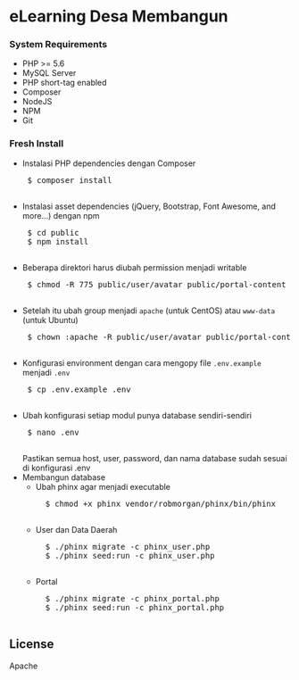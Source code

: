 # eLearning Desa Membangun

### System Requirements
 - PHP >= 5.6
 - MySQL Server
 - PHP short-tag enabled
 - Composer
 - NodeJS
 - NPM
 - Git 

### Fresh Install

 - Instalasi PHP dependencies dengan Composer
    <pre>
    $ composer install
    </pre>
 - Instalasi asset dependencies (jQuery, Bootstrap, Font Awesome, and more...) dengan npm
    <pre>
    $ cd public
    $ npm install
    </pre>
 - Beberapa direktori harus diubah permission menjadi writable
    <pre>
    $ chmod -R 775 public/user/avatar public/portal-content public/kelas-content app/files
    </pre>
 - Setelah itu ubah group menjadi `apache` (untuk CentOS) atau `www-data` (untuk Ubuntu)
    <pre>
    $ chown :apache -R public/user/avatar public/portal-content public/kelas-content app/files
    </pre>
 - Konfigurasi environment dengan cara mengopy file `.env.example` menjadi `.env`
    <pre>
    $ cp .env.example .env
    </pre>
 - Ubah konfigurasi setiap modul punya database sendiri-sendiri
    <pre>
    $ nano .env
    </pre>
    Pastikan semua host, user, password, dan nama database sudah sesuai di konfigurasi .env
 - Membangun database
    - Ubah phinx agar menjadi executable
        <pre>
        $ chmod +x phinx vendor/robmorgan/phinx/bin/phinx
        </pre>
    - User dan Data Daerah
        <pre>
        $ ./phinx migrate -c phinx_user.php
        $ ./phinx seed:run -c phinx_user.php
        </pre>
    - Portal
        <pre>
        $ ./phinx migrate -c phinx_portal.php
        $ ./phinx seed:run -c phinx_portal.php
        </pre>

License
----

Apache
